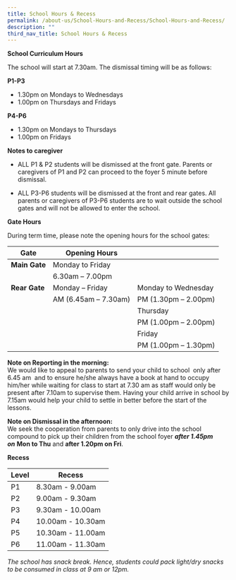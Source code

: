 ```yaml
---
title: School Hours & Recess
permalink: /about-us/School-Hours-and-Recess/School-Hours-and-Recess/
description: ""
third_nav_title: School Hours & Recess
---
```

**School Curriculum Hours**

The school will start at 7.30am. The dismissal timing will be as follows:

**P1-P3**
* 1.30pm on Mondays to Wednesdays 
* 1.00pm on Thursdays and Fridays

**P4-P6**
* 1.30pm on Mondays to Thursdays
* 1.00pm on Fridays 

**Notes to caregiver**
* ALL P1 & P2 students will be dismissed at the front gate. Parents or caregivers of P1 and P2 can proceed to the foyer 5 minute before dismissal. 

* ALL P3-P6 students will be dismissed at the front and rear gates. All parents or caregivers of P3-P6 students are to wait outside the school gates and will not be allowed to enter the school.


**Gate Hours**

During term time, please note the opening hours for the school gates:

|Gate| Opening Hours||
| -------- | -------- |-------- |
| **Main Gate**|Monday to Friday|
||6.30am – 7.00pm|
|**Rear Gate**|Monday – Friday|Monday to Wednesday
||AM (6.45am – 7.30am)|PM (1.30pm – 2.00pm)|
|| |Thursday
|||PM (1.00pm – 2.00pm)
|||Friday
|||PM (1.00pm – 1.30pm)


**Note on Reporting in the morning:**<br>
We would like to appeal to parents to send your child to school  only after 6.45 am  and to ensure he/she always have a book at hand to occupy him/her while waiting for class to start at 7.30 am as staff would only be present after 7.10am to supervise them. Having your child arrive in school by 7.15am would help your child to settle in better before the start of the lessons.

**Note on Dismissal in the afternoon:**<br>
We seek the cooperation from parents to only drive into the school compound to pick up their children from the school foyer _**after 1.45pm on**_ **Mon to Thu** and **after 1.20pm on Fri**.

**Recess**

| Level | Recess | 
| --------| -------- | 
| P1   | 8.30am - 9.00am | 
| P2  | 9.00am - 9.30am | 
| P3  | 9.30am - 10.00am | 
| P4  | 10.00am - 10.30am | 
| P5  | 10.30am - 11.00am | 
| P6  | 11.00am - 11.30am | 

_The school has snack break. Hence, students could pack light/dry snacks to be consumed in class at 9 am or 12pm._